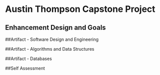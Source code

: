 # Austin Thompson Capstone Project

## Enhancement Design and Goals

##Artifact - Software Design and Engineering

##Artifact - Algorithms and Data Structures

##Artifact - Databases

##Self Assessment

